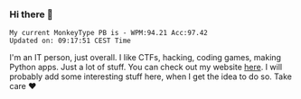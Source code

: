 ### Hi there 👋
<!-- PB START -->
```
My current MonkeyType PB is - WPM:94.21 Acc:97.42
Updated on: 09:17:51 CEST Time
```
<!-- PB END -->
I'm an IT person, just overall. I like CTFs, hacking, coding games, making Python apps. Just a lot of stuff.
You can check out my website [here](https://skill3472.github.io/).
I will probably add some interesting stuff here, when I get the idea to do so. Take care ❤️
